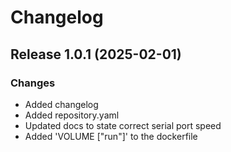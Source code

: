 # Changelog

## Release 1.0.1 (2025-02-01)

### Changes

- Added changelog
- Added repository.yaml
- Updated docs to state correct serial port speed
- Added 'VOLUME ["run"]' to the dockerfile
